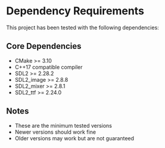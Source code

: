 # Dependency Requirements

This project has been tested with the following dependencies:

## Core Dependencies
- CMake >= 3.10
- C++17 compatible compiler
- SDL2 >= 2.28.2
- SDL2_image >= 2.8.8
- SDL2_mixer >= 2.8.1
- SDL2_ttf >= 2.24.0

## Notes
- These are the minimum tested versions
- Newer versions should work fine
- Older versions may work but are not guaranteed